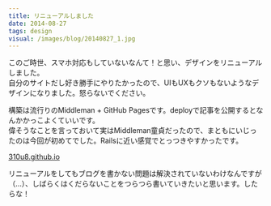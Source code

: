 ```yaml
---
title: リニューアルしました
date: 2014-08-27
tags: design
visual: /images/blog/20140827_1.jpg
---
```


このご時世、スマホ対応もしていないなんて！と思い、デザインをリニューアルしました。  
自分のサイトだし好き勝手にやりたかったので、UIもUXもクソもないようなデザインになりました。怒らないでください。

構築は流行りのMiddleman + GitHub Pagesです。deployで記事を公開するとなんかかっこよくていいです。  
偉そうなことを言っておいて実はMiddleman童貞だったので、まともにいじったのは今回が初めてでした。Railsに近い感覚でとっつきやすかったです。

[310u8.github.io](https://github.com/310u8/310u8.github.io/tree/develop)

リニューアルをしてもブログを書かない問題は解決されていないわけなんですが（…）、しばらくはくだらないことをつらつら書いていきたいと思います。したらな！